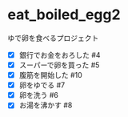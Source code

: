 # eat_boiled_egg2
ゆで卵を食べるプロジェクト
- [x] 銀行でお金をおろした #4
- [x] スーパーで卵を買った #5
- [x] 腹筋を開始した #10 
- [x] 卵をゆでる #7
- [x] 卵を洗う #6
- [x] お湯を沸かす #8
